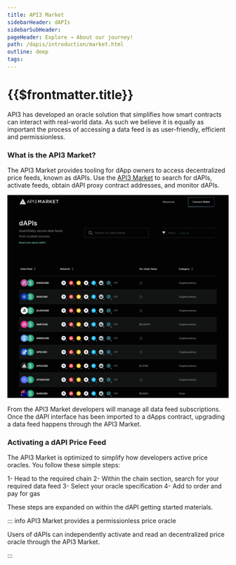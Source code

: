 ```yaml
---
title: API3 Market
sidebarHeader: dAPIs
sidebarSubHeader:
pageHeader: Explore → About our journey!
path: /dapis/introduction/market.html
outline: deep
tags:
---
```


<PageHeader/>

<SearchHighlight/>

<FlexStartTag/>

# {{$frontmatter.title}}

API3 has developed an oracle solution that simplifies how smart contracts can
interact with real-world data. As such we believe it is equally as important the
process of accessing a data feed is as user-friendly, efficient and
permissionless.

### What is the API3 Market?

The API3 Market provides tooling for dApp owners to access decentralized price
feeds, known as dAPIs. Use the [API3 Market](https://market.api3.org) to search
for dAPIs, activate feeds, obtain dAPI proxy contract addresses, and monitor
dAPIs.

<img src="../assets/images/API3_market_march2023_v1.png" style="width:1200px">

From the API3 Market developers will manage all data feed subscriptions. Once
the dAPI interface has been imported to a dApps contract, upgrading a data feed
happens through the API3 Market.

### Activating a dAPI Price Feed

The API3 Market is optimized to simplify how developers active price oracles.
You follow these simple steps:

1- Head to the required chain 2- Within the chain section, search for your
required data feed 3- Select your oracle specification 4- Add to order and pay
for gas

These steps are expanded on within the dAPI getting started materials.

::: info API3 Market provides a permissionless price oracle

Users of dAPIs can independently activate and read an decentralized price oracle
through the API3 Market.

:::

<!--### Get started with self-funded dAPIs

Currently, self-funded dAPIs can be accessed through a quick and simple process:

1. Explore and select your data feed
2. Fund a sponsor wallet
3. Access data feed through a proxy

<img src="../assets/images/self_funded_market_process_notext.png" style="width:500px">

Self-funded data feeds are currently accessible at the
[API3 Market](https://market.api3.org), with managed data feeds launching in the
coming months.

While the API3 Market UI is intuitive, follow this
[simple guide](/dapis/guides/subscribing-self-funded-dapis/) to sponsor,
activate and read a self-funded dAPI.-->

<FlexEndTag/>
